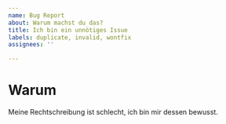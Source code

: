 ```yaml
---
name: Bug Report
about: Warum machst du das?
title: Ich bin ein unnötiges Issue
labels: duplicate, invalid, wontfix
assignees: ''

---
```


# Warum

Meine Rechtschreibung ist schlecht, ich bin mir dessen bewusst.

